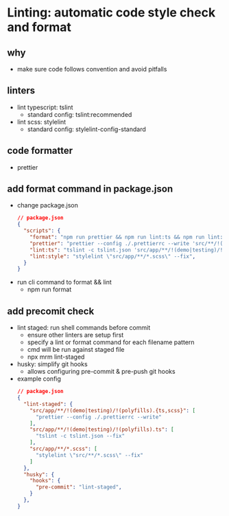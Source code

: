 # Linting: automatic code style check and format

## why
- make sure code follows convention and avoid pitfalls

## linters
- lint typescript: tslint
	- standard config: tslint:recommended
- lint scss: stylelint
	- standard config: stylelint-config-standard

## code formatter
- prettier

## add format command in package.json 
- change package.json
  ```json
  // package.json
  {
    "scripts": {
      "format": "npm run prettier && npm run lint:ts && npm run lint:style",
      "prettier": "prettier --config ./.prettierrc --write 'src/**/!(polyfills).{ts,scss}'",
      "lint:ts": "tslint -c tslint.json 'src/app/**/!(demo|testing)/!(polyfills).ts' --fix",
      "lint:style": "stylelint \"src/app/**/*.scss\" --fix",
    }
  }
  ```
- run cli command to format && lint
  - npm run format


## add precomit check
- lint staged: run shell commands before commit
  - ensure other linters are setup first
  - specify a lint or format command for each filename pattern
  - cmd will be run against staged file
  - npx mrm lint-staged
- husky: simplify git hooks
  - allows configuring pre-commit & pre-push git hooks
- example config
    ```json
    // package.json
    {
      "lint-staged": {
        "src/app/**/!(demo|testing)/!(polyfills).{ts,scss}": [
          "prettier --config ./.prettierrc --write"
        ],
        "src/app/**/!(demo|testing)/!(polyfills).ts": [
          "tslint -c tslint.json --fix"
        ],
        "src/app/**/*.scss": [
          "stylelint \"src/**/*.scss\" --fix"
        ]
      },
      "husky": {
        "hooks": {
          "pre-commit": "lint-staged",
        }
      },
    }
    ```